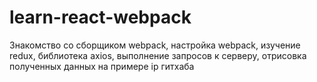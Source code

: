 # learn-react-webpack

Знакомство со сборщиком webpack, настройка webpack, изучение redux, библиотека axios, выполнение запросов к серверу, отрисовка полученных данных на примере ip гитхаба
